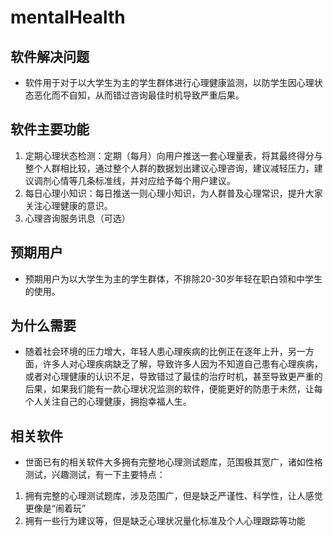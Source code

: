 # mentalHealth
## 软件解决问题
* 软件用于对于以大学生为主的学生群体进行心理健康监测，以防学生因心理状态恶化而不自知，从而错过咨询最佳时机导致严重后果。
## 软件主要功能
1. 定期心理状态检测：定期（每月）向用户推送一套心理量表，将其最终得分与整个人群相比较，通过整个人群的数据划出建议心理咨询，建议减轻压力，建议调剂心情等几条标准线，并对应给予每个用户建议。
2. 每日心理小知识：每日推送一则心理小知识，为人群普及心理常识，提升大家关注心理健康的意识。
3. 心理咨询服务讯息（可选）
## 预期用户
* 预期用户为以大学生为主的学生群体，不排除20-30岁年轻在职白领和中学生的使用。
  
## 为什么需要
* 随着社会环境的压力增大，年轻人患心理疾病的比例正在逐年上升，另一方面，许多人对心理疾病缺乏了解，导致许多人因为不知道自己患有心理疾病，或者对心理健康的认识不足，导致错过了最佳的治疗时机，甚至导致更严重的后果，如果我们能有一款心理状况监测的软件，便能更好的防患于未然，让每个人关注自己的心理健康，拥抱幸福人生。

## 相关软件
* 世面已有的相关软件大多拥有完整地心理测试题库，范围极其宽广，诸如性格测试，兴趣测试，有一下主要特点：
1. 拥有完整的心理测试题库，涉及范围广，但是缺乏严谨性、科学性，让人感觉更像是“闹着玩”
2. 拥有一些行为建议等，但是缺乏心理状况量化标准及个人心理跟踪等功能
